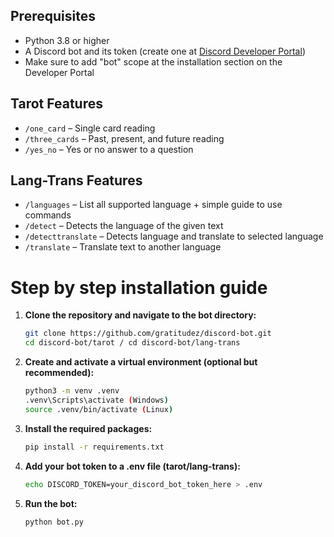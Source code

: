 ## Prerequisites
- Python 3.8 or higher  
- A Discord bot and its token (create one at [Discord Developer Portal](https://discord.com/developers/applications))
- Make sure to add "bot" scope at the installation section on the Developer Portal

## Tarot Features
- `/one_card` – Single card reading  
- `/three_cards` – Past, present, and future reading  
- `/yes_no` – Yes or no answer to a question

## Lang-Trans Features
- `/languages` – List all supported language + simple guide to use commands  
- `/detect` – Detects the language of the given text  
- `/detecttranslate` – Detects language and translate to selected language 
- `/translate` – Translate text to another language

# Step by step installation guide

1. **Clone the repository and navigate to the bot directory:**
   ```bash
   git clone https://github.com/gratitudez/discord-bot.git
   cd discord-bot/tarot / cd discord-bot/lang-trans
2. **Create and activate a virtual environment (optional but recommended):**

   ```bash
   python3 -m venv .venv
   .venv\Scripts\activate (Windows)
   source .venv/bin/activate (Linux)

3. **Install the required packages:**

   ```bash
   pip install -r requirements.txt

4. **Add your bot token to a .env file (tarot/lang-trans):**

   ```bash
   echo DISCORD_TOKEN=your_discord_bot_token_here > .env

5. **Run the bot:**

   ```bash
   python bot.py
